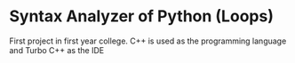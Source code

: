 # Syntax Analyzer of Python (Loops)
 First project in first year college. C++ is used as the programming language and Turbo C++ as the IDE
